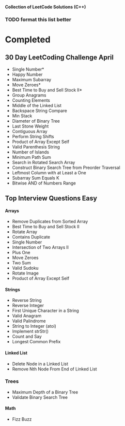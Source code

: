 #### Collection of LeetCode Solutions (C++)

### TODO format this list better

# Completed

## 30 Day LeetCoding Challenge April
- Single Number*
- Happy Number
- Maximum Subarray
- Move Zeroes*
- Best Time to Buy and Sell Stock II*
- Group Anagrams
- Counting Elements
- Middle of the Linked List
- Backspace String Compare
- Min Stack
- Diameter of Binary Tree
- Last Stone Weight
- Contiguous Array
- Perform String Shifts
- Product of Array Except Self
- Valid Parenthesis String
- Number of Islands
- Minimum Path Sum
- Search in Rotated Search Array
- Construct Binary Search Tree from Preorder Traversal
- Leftmost Column with at Least a One
- Subarray Sum Equals K
- Bitwise AND of Numbers Range

## Top Interview Questions Easy
#### Arrays
- Remove Duplicates from Sorted Array
- Best Time to Buy and Sell Stock II
- Rotate Array
- Contains Duplicate
- Single Number
- Intersection of Two Arrays II
- Plus One
- Move Zeroes
- Two Sum
- Valid Sudoku
- Rotate Image
- Product of Array Except Self

#### Strings
- Reverse String
- Reverse Integer
- First Unique Character in a String
- Valid Anagram
- Valid Palindrome
- String to Integer (atoi)
- Implement strStr()
- Count and Say
- Longest Common Prefix

#### Linked List
- Delete Node in a Linked List
- Remove Nth Node From End of Linked List

### Trees
- Maximum Depth of a Binary Tree
- Validate Binary Search Tree

#### Math
- Fizz Buzz
